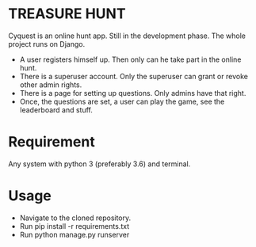 # TREASURE HUNT
Cyquest is an online hunt app. Still in the development phase. The whole project runs on Django.
- A user registers himself up. Then only can he take part in the online hunt.
- There is a superuser account. Only the superuser can grant or revoke other admin rights.
- There is a page for setting up questions. Only admins have that right.
- Once, the questions are set, a user can play the game, see the leaderboard and stuff.

# Requirement
Any system with python 3 (preferably 3.6) and terminal.

# Usage
- Navigate to the cloned repository.
- Run pip install -r requirements.txt
- Run python manage.py runserver

